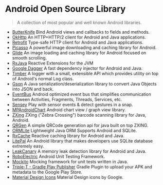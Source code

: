 # Android Open Source Library

> A collection of most popular and well known Android libraries.

- [ButterKnife](https://github.com/JakeWharton/butterknife) Bind Android views and callbacks to fields and methods.
- [OkHttp](https://github.com/square/okhttp) An HTTP+HTTP/2 client for Android and Java applications.
- [Retrofit](https://github.com/square/retrofit) Type-safe HTTP client for Android and Java applications.
- [Picasso](https://github.com/square/picasso) A powerful image downloading and caching library for Android.
- [Glide](https://github.com/bumptech/glide) An image loading and caching library for Android focused on smooth scrolling.
- [RxJava](https://github.com/ReactiveX/RxJava) Reactive Extensions for the JVM
- [Google Dagger](https://github.com/google/dagger) A fast dependency injector for Android and Java.
- [Timber](https://github.com/JakeWharton/timber) A logger with a small, extensible API which provides utility on top of Android's normal Log class.
- [Gson](https://github.com/google/gson) A Java serialization/deserialization library to convert Java Objects into JSON and back.
- [EventBus](https://github.com/greenrobot/EventBus) Android optimized event bus that simplifies communication between Activities, Fragments, Threads, Services, etc. 
- [Sensey](https://github.com/nisrulz/sensey) Play with sensor events & detect gestures in a snap.
- [MPAndroidChart](https://github.com/PhilJay/MPAndroidChart) Android chart view / graph view library.
- [ZXing](https://github.com/zxing/zxing) ZXing ("Zebra Crossing") barcode scanning library for Java, Android.
- [QRGen](https://github.com/kenglxn/QRGen) A simple QRCode generation api for java built on top ZXING.
- [ORMLite](http://ormlite.com/sqlite_java_android_orm.shtml) Lightweight Java ORM Supports Android and SQLite.
- [RxCache](https://github.com/VictorAlbertos/RxCache) Reactive caching library for Android and Java.
- [LitePal](https://github.com/LitePalFramework/LitePal) An Android library that makes developers use SQLite database extremely easy.
- [LeakCanary](https://github.com/square/leakcanary) A memory leak detection library for Android and Java.
- [RoboElectric](https://github.com/robolectric/robolectric) Android Unit Testing Framework.
- [Mockito](https://github.com/mockito/mockito) Mocking framework for unit tests written in Java.
- [Triple-T - Gradle Play Publisher](https://github.com/Triple-T/gradle-play-publisher) Gradle Plugin to upload your APK and metadata to the Google Play Store.
- [Material Design Icons](https://github.com/google/material-design-icons) Material Design icons by Google.
